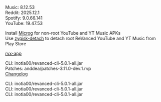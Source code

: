 Music: 8.12.53  
Reddit: 2025.12.1  
Spotify: 9.0.66.141  
YouTube: 19.47.53  

Install [Microg](https://github.com/ReVanced/GmsCore/releases) for non-root YouTube and YT Music APKs  
Use [zygisk-detach](https://github.com/j-hc/zygisk-detach) to detach root ReVanced YouTube and YT Music from Play Store  

[rvx-app](https://github.com/cvnertnc/rvx-app)
  
CLI: inotia00/revanced-cli-5.0.1-all.jar  
Patches: anddea/patches-3.11.0-dev.1.rvp  
[Changelog](https://github.com/anddea/revanced-patches/releases/tag/v3.11.0-dev.1)

CLI: inotia00/revanced-cli-5.0.1-all.jar  
CLI: inotia00/revanced-cli-5.0.1-all.jar  
CLI: inotia00/revanced-cli-5.0.1-all.jar    
